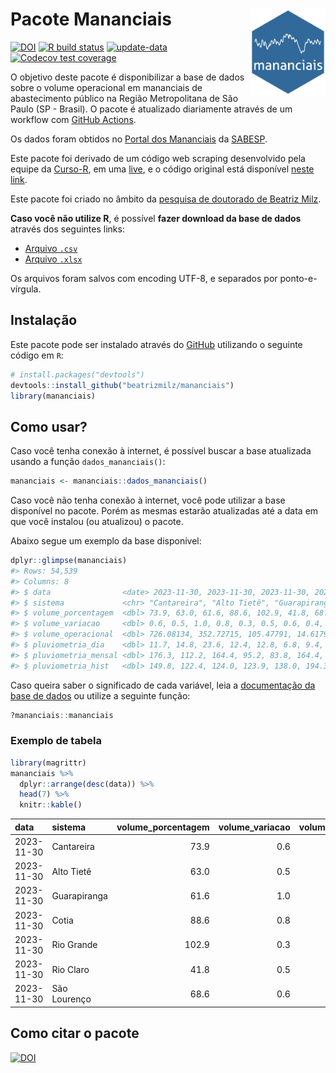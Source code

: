
<!-- README.md is generated from README.Rmd. Please edit that file -->

# Pacote Mananciais <img src="man/figures/hexlogo.png" align="right" width = "120px"/>

<!-- badges: start -->

[![DOI](https://zenodo.org/badge/DOI/10.5281/zenodo.4733056.svg)](https://doi.org/10.5281/zenodo.4733056)
[![R build
status](https://github.com/beatrizmilz/mananciais/workflows/R-CMD-check/badge.svg)](https://github.com/beatrizmilz/mananciais/actions)
[![update-data](https://github.com/beatrizmilz/mananciais/actions/workflows/2-update_data.yaml/badge.svg)](https://github.com/beatrizmilz/mananciais/actions/workflows/2-update_data.yaml)
[![Codecov test
coverage](https://codecov.io/gh/beatrizmilz/mananciais/branch/master/graph/badge.svg)](https://codecov.io/gh/beatrizmilz/mananciais?branch=master)
<!-- badges: end -->

O objetivo deste pacote é disponibilizar a base de dados sobre o volume
operacional em mananciais de abastecimento público na Região
Metropolitana de São Paulo (SP - Brasil). O pacote é atualizado
diariamente através de um workflow com [GitHub
Actions](https://github.com/beatrizmilz/mananciais/actions).

Os dados foram obtidos no [Portal dos
Mananciais](http://mananciais.sabesp.com.br/Situacao) da
[SABESP](http://site.sabesp.com.br/site/Default.aspx).

Este pacote foi derivado de um código web scraping desenvolvido pela
equipe da [Curso-R](https://www.curso-r.com/), em uma
[live](https://youtu.be/jvZIxrMmOcQ), e o código original está
disponível [neste
link](https://github.com/curso-r/lives/blob/master/drafts/20200730_scraper_sabesp.R).

Este pacote foi criado no âmbito da [pesquisa de doutorado de Beatriz
Milz](https://beatrizmilz.github.io/tese/).

**Caso você não utilize R**, é possível **fazer download da base de
dados** através dos seguintes links:

- [Arquivo
  `.csv`](https://github.com/beatrizmilz/mananciais/raw/master/inst/extdata/mananciais.csv)
- [Arquivo
  `.xlsx`](https://github.com/beatrizmilz/mananciais/blob/master/inst/extdata/mananciais.xlsx?raw=true)

Os arquivos foram salvos com encoding UTF-8, e separados por
ponto-e-vírgula.

## Instalação

Este pacote pode ser instalado através do [GitHub](https://github.com/)
utilizando o seguinte código em `R`:

``` r
# install.packages("devtools")
devtools::install_github("beatrizmilz/mananciais")
library(mananciais)
```

## Como usar?

Caso você tenha conexão à internet, é possível buscar a base atualizada
usando a função `dados_mananciais()`:

``` r
mananciais <- mananciais::dados_mananciais() 
```

Caso você não tenha conexão à internet, você pode utilizar a base
disponível no pacote. Porém as mesmas estarão atualizadas até a data em
que você instalou (ou atualizou) o pacote.

Abaixo segue um exemplo da base disponível:

``` r
dplyr::glimpse(mananciais)
#> Rows: 54,539
#> Columns: 8
#> $ data                <date> 2023-11-30, 2023-11-30, 2023-11-30, 2023-11-30, 2…
#> $ sistema             <chr> "Cantareira", "Alto Tietê", "Guarapiranga", "Cotia…
#> $ volume_porcentagem  <dbl> 73.9, 63.0, 61.6, 88.6, 102.9, 41.8, 68.6, 73.3, 6…
#> $ volume_variacao     <dbl> 0.6, 0.5, 1.0, 0.8, 0.3, 0.5, 0.6, 0.4, 0.3, 0.4, …
#> $ volume_operacional  <dbl> 726.08134, 352.72715, 105.47791, 14.61791, 115.454…
#> $ pluviometria_dia    <dbl> 11.7, 14.8, 23.6, 12.4, 12.8, 6.8, 9.4, 25.8, 20.5…
#> $ pluviometria_mensal <dbl> 176.3, 112.2, 164.4, 95.2, 83.8, 164.4, 167.8, 164…
#> $ pluviometria_hist   <dbl> 149.8, 122.4, 124.0, 123.9, 138.0, 194.3, 150.4, 1…
```

Caso queira saber o significado de cada variável, leia a [documentação
da base de
dados](https://beatrizmilz.github.io/mananciais/reference/mananciais.html)
ou utilize a seguinte função:

``` r
?mananciais::mananciais
```

### Exemplo de tabela

``` r
library(magrittr)
mananciais %>% 
  dplyr::arrange(desc(data)) %>% 
  head(7) %>%
  knitr::kable()
```

| data       | sistema      | volume_porcentagem | volume_variacao | volume_operacional | pluviometria_dia | pluviometria_mensal | pluviometria_hist |
|:-----------|:-------------|-------------------:|----------------:|-------------------:|-----------------:|--------------------:|------------------:|
| 2023-11-30 | Cantareira   |               73.9 |             0.6 |          726.08134 |             11.7 |               176.3 |             149.8 |
| 2023-11-30 | Alto Tietê   |               63.0 |             0.5 |          352.72715 |             14.8 |               112.2 |             122.4 |
| 2023-11-30 | Guarapiranga |               61.6 |             1.0 |          105.47791 |             23.6 |               164.4 |             124.0 |
| 2023-11-30 | Cotia        |               88.6 |             0.8 |           14.61791 |             12.4 |                95.2 |             123.9 |
| 2023-11-30 | Rio Grande   |              102.9 |             0.3 |          115.45480 |             12.8 |                83.8 |             138.0 |
| 2023-11-30 | Rio Claro    |               41.8 |             0.5 |            5.70899 |              6.8 |               164.4 |             194.3 |
| 2023-11-30 | São Lourenço |               68.6 |             0.6 |           60.96625 |              9.4 |               167.8 |             150.4 |

## Como citar o pacote

[![DOI](https://zenodo.org/badge/DOI/10.5281/zenodo.4733056.svg)](https://doi.org/10.5281/zenodo.4733056)
